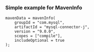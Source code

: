 ### Simple example for MavenInfo

```lucee
mavenData = mavenInfo(
    groupId = "com.mysql",
    artifactId = "mysql-connector-j",
    version = "9.0.0",
    scopes = ["compile"],
    includeOptional = true
);
```